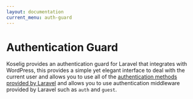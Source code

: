 ```yaml
---
layout: documentation
current_menu: auth-guard
---
```


# Authentication Guard

Koselig provides an authentication guard for Laravel that integrates with WordPress, this provides a simple yet elegant interface to deal with the current user and allows you to use all of the [authentication methods provided by Laravel](https://laravel.com/docs/5.3/authentication) and allows you to use authentication middleware provided by Laravel such as `auth` and `guest`.

